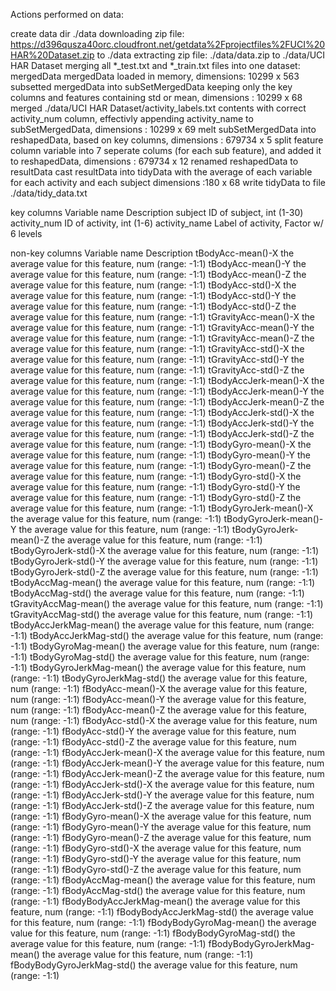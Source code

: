 Actions performed on data:

create data dir ./data
downloading zip file: https://d396qusza40orc.cloudfront.net/getdata%2Fprojectfiles%2FUCI%20HAR%20Dataset.zip to ./data
extracting zip file: ./data/data.zip to ./data/UCI HAR Dataset
merging all *_test.txt and *_train.txt files into one dataset: mergedData
mergedData loaded in memory, dimensions: 10299 x 563
subsetted mergedData into subSetMergedData keeping only the key columns and features containing std or mean, dimensions : 10299 x 68
merged ./data/UCI HAR Dataset/activity_labels.txt contents with correct activity_num column, effectivly appending activity_name to subSetMergedData, dimensions : 10299 x 69
melt subSetMergedData into reshapedData, based on key columns, dimensions : 679734 x 5
split feature column variable into 7 seperate colums (for each sub feature), and added it to reshapedData, dimensions : 679734 x 12
renamed reshapedData to resultData
cast resultData into tidyData with the average of each variable for each activity and each subject dimensions :180 x 68
write tidyData to file ./data/tidy_data.txt


key columns
Variable name	       Description
subject	              ID of subject, int (1-30)
activity_num	         ID of activity, int (1-6)
activity_name        	Label of activity, Factor w/ 6 levels


non-key columns
Variable name	      Description
tBodyAcc-mean()-X	the average value for this feature, num (range: -1:1)
tBodyAcc-mean()-Y	the average value for this feature, num (range: -1:1)
tBodyAcc-mean()-Z	the average value for this feature, num (range: -1:1)
tBodyAcc-std()-X	the average value for this feature, num (range: -1:1)
tBodyAcc-std()-Y	the average value for this feature, num (range: -1:1)
tBodyAcc-std()-Z	the average value for this feature, num (range: -1:1)
tGravityAcc-mean()-X	the average value for this feature, num (range: -1:1)
tGravityAcc-mean()-Y	the average value for this feature, num (range: -1:1)
tGravityAcc-mean()-Z	the average value for this feature, num (range: -1:1)
tGravityAcc-std()-X	the average value for this feature, num (range: -1:1)
tGravityAcc-std()-Y	the average value for this feature, num (range: -1:1)
tGravityAcc-std()-Z	the average value for this feature, num (range: -1:1)
tBodyAccJerk-mean()-X	the average value for this feature, num (range: -1:1)
tBodyAccJerk-mean()-Y	the average value for this feature, num (range: -1:1)
tBodyAccJerk-mean()-Z	the average value for this feature, num (range: -1:1)
tBodyAccJerk-std()-X	the average value for this feature, num (range: -1:1)
tBodyAccJerk-std()-Y	the average value for this feature, num (range: -1:1)
tBodyAccJerk-std()-Z	the average value for this feature, num (range: -1:1)
tBodyGyro-mean()-X	the average value for this feature, num (range: -1:1)
tBodyGyro-mean()-Y	the average value for this feature, num (range: -1:1)
tBodyGyro-mean()-Z	the average value for this feature, num (range: -1:1)
tBodyGyro-std()-X	the average value for this feature, num (range: -1:1)
tBodyGyro-std()-Y	the average value for this feature, num (range: -1:1)
tBodyGyro-std()-Z	the average value for this feature, num (range: -1:1)
tBodyGyroJerk-mean()-X	the average value for this feature, num (range: -1:1)
tBodyGyroJerk-mean()-Y	the average value for this feature, num (range: -1:1)
tBodyGyroJerk-mean()-Z	the average value for this feature, num (range: -1:1)
tBodyGyroJerk-std()-X	the average value for this feature, num (range: -1:1)
tBodyGyroJerk-std()-Y	the average value for this feature, num (range: -1:1)
tBodyGyroJerk-std()-Z	the average value for this feature, num (range: -1:1)
tBodyAccMag-mean()	the average value for this feature, num (range: -1:1)
tBodyAccMag-std()	the average value for this feature, num (range: -1:1)
tGravityAccMag-mean()	the average value for this feature, num (range: -1:1)
tGravityAccMag-std()	the average value for this feature, num (range: -1:1)
tBodyAccJerkMag-mean()	the average value for this feature, num (range: -1:1)
tBodyAccJerkMag-std()	the average value for this feature, num (range: -1:1)
tBodyGyroMag-mean()	the average value for this feature, num (range: -1:1)
tBodyGyroMag-std()	the average value for this feature, num (range: -1:1)
tBodyGyroJerkMag-mean()	the average value for this feature, num (range: -1:1)
tBodyGyroJerkMag-std()	the average value for this feature, num (range: -1:1)
fBodyAcc-mean()-X	the average value for this feature, num (range: -1:1)
fBodyAcc-mean()-Y	the average value for this feature, num (range: -1:1)
fBodyAcc-mean()-Z	the average value for this feature, num (range: -1:1)
fBodyAcc-std()-X	the average value for this feature, num (range: -1:1)
fBodyAcc-std()-Y	the average value for this feature, num (range: -1:1)
fBodyAcc-std()-Z	the average value for this feature, num (range: -1:1)
fBodyAccJerk-mean()-X	the average value for this feature, num (range: -1:1)
fBodyAccJerk-mean()-Y	the average value for this feature, num (range: -1:1)
fBodyAccJerk-mean()-Z	the average value for this feature, num (range: -1:1)
fBodyAccJerk-std()-X	the average value for this feature, num (range: -1:1)
fBodyAccJerk-std()-Y	the average value for this feature, num (range: -1:1)
fBodyAccJerk-std()-Z	the average value for this feature, num (range: -1:1)
fBodyGyro-mean()-X	the average value for this feature, num (range: -1:1)
fBodyGyro-mean()-Y	the average value for this feature, num (range: -1:1)
fBodyGyro-mean()-Z	the average value for this feature, num (range: -1:1)
fBodyGyro-std()-X	the average value for this feature, num (range: -1:1)
fBodyGyro-std()-Y	the average value for this feature, num (range: -1:1)
fBodyGyro-std()-Z	the average value for this feature, num (range: -1:1)
fBodyAccMag-mean()	the average value for this feature, num (range: -1:1)
fBodyAccMag-std()	the average value for this feature, num (range: -1:1)
fBodyBodyAccJerkMag-mean()	the average value for this feature, num (range: -1:1)
fBodyBodyAccJerkMag-std()	the average value for this feature, num (range: -1:1)
fBodyBodyGyroMag-mean()	the average value for this feature, num (range: -1:1)
fBodyBodyGyroMag-std()	the average value for this feature, num (range: -1:1)
fBodyBodyGyroJerkMag-mean()	the average value for this feature, num (range: -1:1)
fBodyBodyGyroJerkMag-std()	the average value for this feature, num (range: -1:1)





















